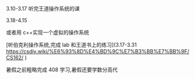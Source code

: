 3.10-3.17 听完王道操作系统的课


3.18-4.15

 或者用 c++实现一个虚拟的操作系统 

[听伯克利操作系统,完成 lab 和王道书上的练习](3.17-3.31 https://csdiy.wiki/%E6%93%8D%E4%BD%9C%E7%B3%BB%E7%BB%9F/CS162/
)

暑假之前粗略完成 408 学习,暑假还要学数分高代 






